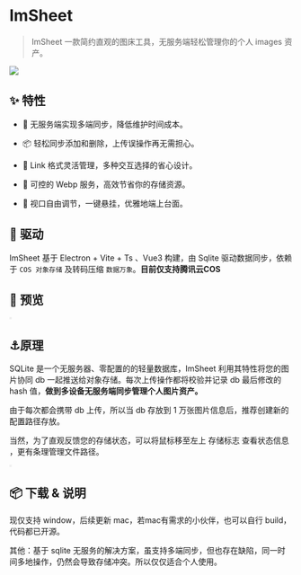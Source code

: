 # ImSheet

> ImSheet 一款简约直观的图床工具，无服务端轻松管理你的个人 images 资产。

![](https://raw.githubusercontent.com/yamfeel/history/master/images202208150241351.png)

## ✨ 特性

- 🌈 无服务端实现多端同步，降低维护时间成本。

- 📦 轻松同步添加和删除，上传误操作再无需担心。

- 📑 Link 格式灵活管理，多种交互选择的省心设计。

- 🌠 可控的 Webp 服务，高效节省你的存储资源。

- 🎨 视口自由调节，一键悬挂，优雅地端上台面。

## 🚀 驱动

ImSheet 基于 Electron + Vite + Ts 、Vue3 构建，由 Sqlite 驱动数据同步，依赖于  `COS 对象存储` 及转码压缩 `数据万象`。**目前仅支持腾讯云COS**

## 🍞 预览

<img src="https://raw.githubusercontent.com/yamfeel/history/master/images202208141855693.webp" title="" alt="" style="border: 2px solid #33333311">

## ⚓原理

SQLite 是一个无服务器、零配置的的轻量数据库，ImSheet 利用其特性将您的图片协同 db  一起推送给对象存储。每次上传操作都将校验并记录 db 最后修改的 hash 值，**做到多设备无服务端同步管理个人图片资产。**

由于每次都会携带 db 上传，所以当 db 存放到 1 万张图片信息后，推荐创建新的配置路径存放。

当然，为了直观反馈您的存储状态，可以将鼠标移至左上 存储标志 查看状态信息 ，更有条理管理文件路径。

<img src="https://raw.githubusercontent.com/yamfeel/history/master/images202208142317677.webp" title="" alt="" style="border: 2px solid #33333311">

## 📦 下载 & 说明

现仅支持 window，后续更新 mac，若mac有需求的小伙伴，也可以自行 build，代码都已开源。

其他：基于 sqlite 无服务的解决方案，虽支持多端同步，但也存在缺陷，同一时间多地操作，仍然会导致存储冲突。所以仅仅适合个人使用。
